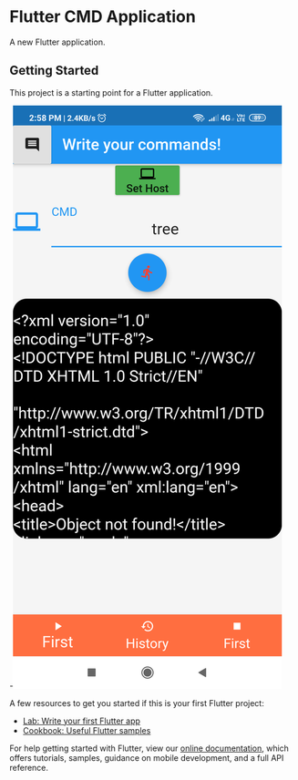 # Flutter CMD Application

A new Flutter application.

## Getting Started

This project is a starting point for a Flutter application.

-![Image](https://github.com/SalikSayyed/FlutterCMDApp/blob/main/Screenshot_2021-03-20-14-58-20-561_com.salik.flutter_firebase.png)

A few resources to get you started if this is your first Flutter project:

- [Lab: Write your first Flutter app](https://flutter.dev/docs/get-started/codelab)
- [Cookbook: Useful Flutter samples](https://flutter.dev/docs/cookbook)

For help getting started with Flutter, view our
[online documentation](https://flutter.dev/docs), which offers tutorials,
samples, guidance on mobile development, and a full API reference.
